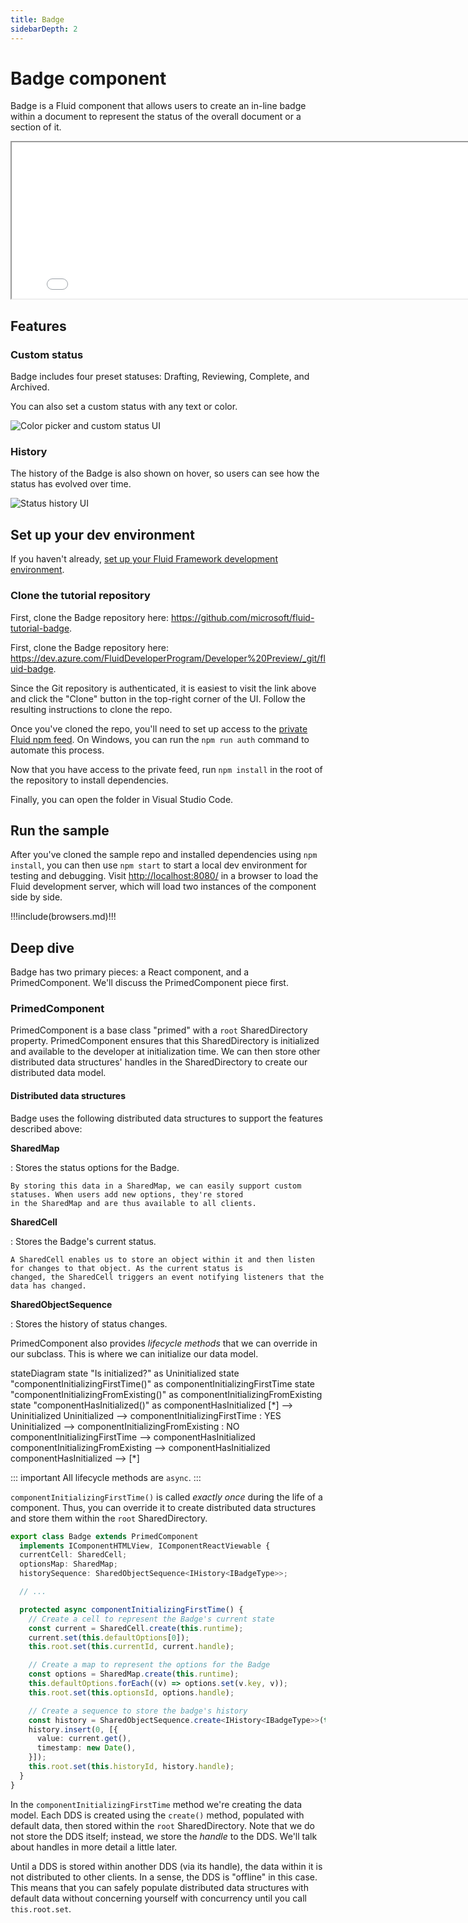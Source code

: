 ```yaml
---
title: Badge
sidebarDepth: 2
---
```


# Badge component

Badge is a Fluid component that allows users to create an in-line badge within a document to represent the status
of the overall document or a section of it.

<style>
  iframe#badge {
    height: 250px;
    width: 800px;
  }
</style>

<iframe id="badge" src="/fluid/badge.html"></iframe>

## Features

### Custom status

Badge includes four preset statuses: Drafting, Reviewing, Complete, and Archived.

You can also set a custom status with any text or color.

![Color picker and custom status UI](./badge-color-picker.png)

### History

The history of the Badge is also shown on hover, so users can see how the status has evolved over time.

![Status history UI](./badge-history.png)

## Set up your dev environment

If you haven't already, [set up your Fluid Framework development
environment](../guide/README.md#set-up-your-development-environment).

### Clone the tutorial repository

<vue-markdown v-if="$themeConfig.DOCS_AUDIENCE === 'internal'">

First, clone the Badge repository here: <https://github.com/microsoft/fluid-tutorial-badge>.

</vue-markdown>
<vue-markdown v-else>

First, clone the Badge repository here:
<https://dev.azure.com/FluidDeveloperProgram/Developer%20Preview/_git/fluid-badge>.

</vue-markdown>

Since the Git repository is authenticated, it is easiest to visit the link above and click the "Clone" button in the
top-right corner of the UI. Follow the resulting instructions to clone the repo.

Once you've cloned the repo, you'll need to set up access to the [private Fluid npm feed](../guide/package-feed.md). On
Windows, you can run the `npm run auth` command to automate this process.

Now that you have access to the private feed, run `npm install` in the root of the repository to install dependencies.

Finally, you can open the folder in Visual Studio Code.

## Run the sample

After you've cloned the sample repo and installed dependencies using `npm install`, you can then use `npm start` to start
a local dev environment for testing and debugging. Visit <http://localhost:8080/> in a browser to load the Fluid
development server, which will load two instances of the component side by side.

!!!include(browsers.md)!!!

## Deep dive

Badge has two primary pieces: a React component, and a PrimedComponent. We'll discuss the PrimedComponent piece first.

### PrimedComponent

PrimedComponent is a base class "primed" with a `root` SharedDirectory property. PrimedComponent ensures that this SharedDirectory
is initialized and available to the developer at initialization time. We can then store other distributed data
structures' handles in the SharedDirectory to create our distributed data model.

#### Distributed data structures

Badge uses the following distributed data structures to support the features described above:

**SharedMap**

:   Stores the status options for the Badge.

    By storing this data in a SharedMap, we can easily support custom statuses. When users add new options, they're stored
    in the SharedMap and are thus available to all clients.

**SharedCell**

:   Stores the Badge's current status.

    A SharedCell enables us to store an object within it and then listen for changes to that object. As the current status is
    changed, the SharedCell triggers an event notifying listeners that the data has changed.

**SharedObjectSequence**

:   Stores the history of status changes.


PrimedComponent also provides _lifecycle methods_ that we can override in our subclass. This is where we can initialize
our data model.

<mermaid>
stateDiagram
  state "Is initialized?" as Uninitialized
  state "componentInitializingFirstTime()" as componentInitializingFirstTime
  state "componentInitializingFromExisting()" as componentInitializingFromExisting
  state "componentHasInitialized()" as componentHasInitialized
  [*] --> Uninitialized
  Uninitialized --> componentInitializingFirstTime : YES
  Uninitialized --> componentInitializingFromExisting : NO
  componentInitializingFirstTime --> componentHasInitialized
  componentInitializingFromExisting --> componentHasInitialized
  componentHasInitialized --> [*]
</mermaid>

::: important
All lifecycle methods are `async`.
:::

`componentInitializingFirstTime()` is called _exactly once_ during the life of a component. Thus, you can override it to
create distributed data structures and store them within the `root` SharedDirectory.

```typescript
export class Badge extends PrimedComponent
  implements IComponentHTMLView, IComponentReactViewable {
  currentCell: SharedCell;
  optionsMap: SharedMap;
  historySequence: SharedObjectSequence<IHistory<IBadgeType>>;

  // ...

  protected async componentInitializingFirstTime() {
    // Create a cell to represent the Badge's current state
    const current = SharedCell.create(this.runtime);
    current.set(this.defaultOptions[0]);
    this.root.set(this.currentId, current.handle);

    // Create a map to represent the options for the Badge
    const options = SharedMap.create(this.runtime);
    this.defaultOptions.forEach((v) => options.set(v.key, v));
    this.root.set(this.optionsId, options.handle);

    // Create a sequence to store the badge's history
    const history = SharedObjectSequence.create<IHistory<IBadgeType>>(this.runtime);
    history.insert(0, [{
      value: current.get(),
      timestamp: new Date(),
    }]);
    this.root.set(this.historyId, history.handle);
  }
}
```

In the `componentInitializingFirstTime` method we're creating the data model. Each DDS is created using the `create()`
method, populated with default data, then stored within the `root` SharedDirectory. Note that we do not store the DDS
itself; instead, we store the *handle* to the DDS. We'll talk about handles in more detail a little later.

Until a DDS is stored within another DDS (via its handle), the data within it is not distributed to other clients. In a
sense, the DDS is "offline" in this case. This means that you can safely populate distributed data structures with
default data without concerning yourself with concurrency until you call `this.root.set`.

```typescript
```
